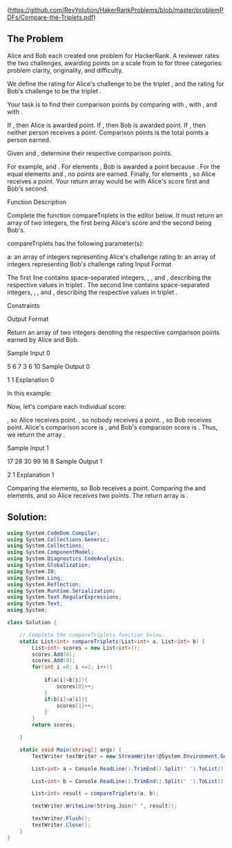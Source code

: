 (https://github.com/RevYolution/HakerRankProblems/blob/master/problemPDFs/Compare-the-Triplets.pdf)

## The Problem
Alice and Bob each created one problem for HackerRank. A reviewer rates the two challenges, awarding points on a scale from  to  for three categories: problem clarity, originality, and difficulty.

We define the rating for Alice's challenge to be the triplet , and the rating for Bob's challenge to be the triplet .

Your task is to find their comparison points by comparing  with ,  with , and  with .

If , then Alice is awarded  point.
If , then Bob is awarded  point.
If , then neither person receives a point.
Comparison points is the total points a person earned.

Given  and , determine their respective comparison points.

For example,  and . For elements , Bob is awarded a point because . For the equal elements  and , no points are earned. Finally, for elements ,  so Alice receives a point. Your return array would be  with Alice's score first and Bob's second.

Function Description

Complete the function compareTriplets in the editor below. It must return an array of two integers, the first being Alice's score and the second being Bob's.

compareTriplets has the following parameter(s):

a: an array of integers representing Alice's challenge rating
b: an array of integers representing Bob's challenge rating
Input Format

The first line contains  space-separated integers, , , and , describing the respective values in triplet .
The second line contains  space-separated integers, , , and , describing the respective values in triplet .

Constraints

Output Format

Return an array of two integers denoting the respective comparison points earned by Alice and Bob.

Sample Input 0

5 6 7
3 6 10
Sample Output 0

1 1
Explanation 0

In this example:

Now, let's compare each individual score:

, so Alice receives  point.
, so nobody receives a point.
, so Bob receives  point.
Alice's comparison score is , and Bob's comparison score is . Thus, we return the array .

Sample Input 1

17 28 30
99 16 8
Sample Output 1

2 1
Explanation 1

Comparing the  elements,  so Bob receives a point.
Comparing the  and  elements,  and  so Alice receives two points.
The return array is .

## Solution:

```C#
using System.CodeDom.Compiler;
using System.Collections.Generic;
using System.Collections;
using System.ComponentModel;
using System.Diagnostics.CodeAnalysis;
using System.Globalization;
using System.IO;
using System.Linq;
using System.Reflection;
using System.Runtime.Serialization;
using System.Text.RegularExpressions;
using System.Text;
using System;

class Solution {

    // Complete the compareTriplets function below.
    static List<int> compareTriplets(List<int> a, List<int> b) {
        List<int> scores = new List<int>();
        scores.Add(0);
        scores.Add(0);
        for(int i =0; i <=2; i++){
                        
            if(a[i]>b[i]){
                scores[0]++;
            }
            if(b[i]>a[i]){
                scores[1]++;
            }
        }
        return scores;

    }

    static void Main(string[] args) {
        TextWriter textWriter = new StreamWriter(@System.Environment.GetEnvironmentVariable("OUTPUT_PATH"), true);

        List<int> a = Console.ReadLine().TrimEnd().Split(' ').ToList().Select(aTemp => Convert.ToInt32(aTemp)).ToList();

        List<int> b = Console.ReadLine().TrimEnd().Split(' ').ToList().Select(bTemp => Convert.ToInt32(bTemp)).ToList();

        List<int> result = compareTriplets(a, b);

        textWriter.WriteLine(String.Join(" ", result));

        textWriter.Flush();
        textWriter.Close();
    }
}
```
